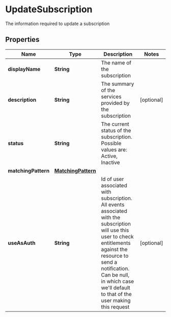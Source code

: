 

# UpdateSubscription

The information required to update a subscription

## Properties

| Name | Type | Description | Notes |
|------------ | ------------- | ------------- | -------------|
|**displayName** | **String** | The name of the subscription |  |
|**description** | **String** | The summary of the services provided by the subscription |  [optional] |
|**status** | **String** | The current status of the subscription. Possible values are: Active, Inactive |  |
|**matchingPattern** | [**MatchingPattern**](MatchingPattern.md) |  |  |
|**useAsAuth** | **String** | Id of user associated with subscription. All events associated with   the subscription will use this user to check entitlements against   the resource to send a notification. Can be null, in which case   we&#39;ll default to that of the user making this request |  [optional] |



